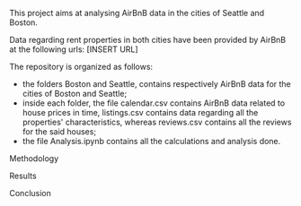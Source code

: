 This project aims at analysing AirBnB data in the cities of Seattle and Boston.

Data regarding rent properties in both cities have been provided by AirBnB at
the following urls: [INSERT URL]

The repository is organized as follows:
- the folders Boston and Seattle, contains respectively AirBnB data for the
cities of Boston and Seattle;
- inside each folder, the file calendar.csv contains AirBnB data related to
house prices in time, listings.csv contains data regarding all the properties'
characteristics, whereas reviews.csv contains all the reviews for the said houses;
- the file Analysis.ipynb contains all the calculations and analysis done.

Methodology

Results

Conclusion 

